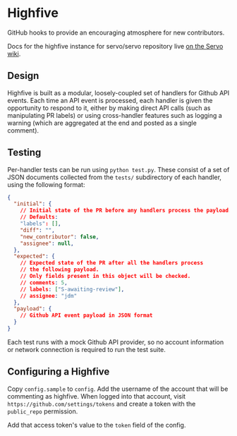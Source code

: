 Highfive
========

GitHub hooks to provide an encouraging atmosphere for new contributors.

Docs for the highfive instance for servo/servo repository live [on the Servo
wiki](https://github.com/servo/servo/wiki/Highfive).

## Design

Highfive is built as a modular, loosely-coupled set of handlers for Github
API events. Each time an API event is processed, each handler is given the
opportunity to respond to it, either by making direct API calls (such as
manipulating PR labels) or using cross-handler features such as logging a
warning (which are aggregated at the end and posted as a single comment).

## Testing

Per-handler tests can be run using `python test.py`. These consist of
a set of JSON documents collected from the `tests/` subdirectory of
each handler, using the following format:
```json
{
  "initial": {
    // Initial state of the PR before any handlers process the payload.
    // Defaults:
    "labels": [],
    "diff": "",
    "new_contributor": false,
    "assignee": null,
  },
  "expected": {
    // Expected state of the PR after all the handlers process
    // the following payload.
    // Only fields present in this object will be checked.
    // comments: 5,
    // labels: ["S-awaiting-review"],
    // assignee: "jdm"
  },
  "payload": {
    // Github API event payload in JSON format
  }
}
```
Each test runs with a mock Github API provider, so no account information
or network connection is required to run the test suite.

## Configuring a Highfive

Copy `config.sample` to `config`. Add the username of the account that will be
commenting as highfive. When logged into that account, visit
`https://github.com/settings/tokens` and create a token with the `public_repo`
permission.

Add that access token's value to the `token` field of the config.
